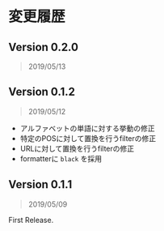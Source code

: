 # 変更履歴

## Version 0.2.0

> 2019/05/13

## Version 0.1.2

> 2019/05/12

- アルファベットの単語に対する挙動の修正
- 特定のPOSに対して置換を行うfilterの修正
- URLに対して置換を行うfilterの修正
- formatterに `black` を採用

## Version 0.1.1

> 2019/05/09

First Release.